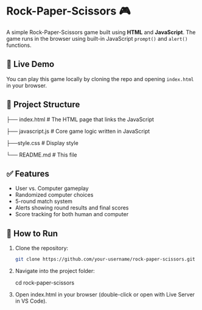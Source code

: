# Rock-Paper-Scissors 🎮

A simple Rock-Paper-Scissors game built using **HTML** and **JavaScript**. The game runs in the browser using built-in JavaScript `prompt()` and `alert()` functions.

## 🔗 Live Demo

You can play this game locally by cloning the repo and opening `index.html` in your browser.

## 📂 Project Structure

├── index.html # The HTML page that links the JavaScript

├── javascript.js # Core game logic written in JavaScript

├──style.css # Display style

└── README.md # This file


## ✅ Features

- User vs. Computer gameplay
- Randomized computer choices
- 5-round match system
- Alerts showing round results and final scores
- Score tracking for both human and computer

## 🚀 How to Run

1. Clone the repository:

   ```bash
   git clone https://github.com/your-username/rock-paper-scissors.git

2. Navigate into the project folder:
   
   cd rock-paper-scissors

3. Open index.html in your browser (double-click or open with Live Server in VS Code).


